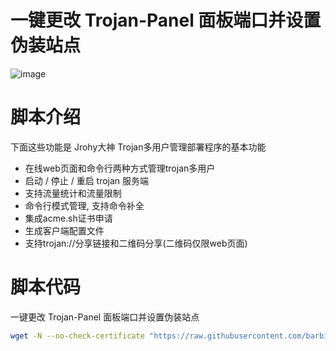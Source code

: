 # 一键更改 Trojan-Panel 面板端口并设置伪装站点


![image](https://github.com/vvvvvv/Trojan_panel_web/raw/master/image.png)


 # 脚本介绍
 
 下面这些功能是 Jrohy大神 Trojan多用户管理部署程序的基本功能
  - 在线web页面和命令行两种方式管理trojan多用户
  - 启动 / 停止 / 重启 trojan 服务端
  - 支持流量统计和流量限制
  - 命令行模式管理, 支持命令补全
  - 集成acme.sh证书申请
  - 生成客户端配置文件
  - 支持trojan://分享链接和二维码分享(二维码仅限web页面)


 # 脚本代码
 
 一键更改 Trojan-Panel 面板端口并设置伪装站点
 

```bash
wget -N --no-check-certificate "https://raw.githubusercontent.com/barbiekingkong/vvvvvv/master/trojan-web-panel.sh" && chmod +x trojan-web-panel.sh && ./trojan-web-panel.sh
```

